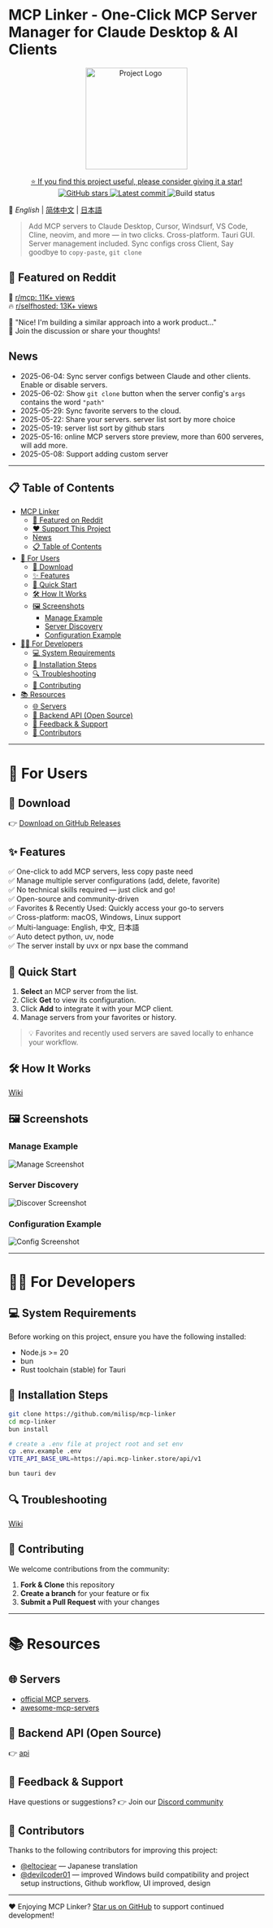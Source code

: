 # MCP Linker - One-Click MCP Server Manager for Claude Desktop & AI Clients

<p align="center">
  <img src="public/logo.png" alt="Project Logo" width="200" />
</p>

<p align="center">
  <a href="https://github.com/milisp/mcp-linker/stargazers">
    ⭐ If you find this project useful, please consider giving it a star!
  </a>
  <br/>
  <a href="https://github.com/milisp/mcp-linker">
    <img src="https://img.shields.io/github/stars/milisp/mcp-linker?style=social" alt="
GitHub stars"/>
  </a>
  <a href="https://github.com/milisp/mcp-linker">
    <img src="https://img.shields.io/github/last-commit/milisp/mcp-linker" alt="Latest commit"/>
  </a>
  <img src="https://github.com/milisp/mcp-linker/actions/workflows/tauri-ci-win.yml/badge.svg" alt="Build status"/>
</p>

📘 _English_ | [简体中文](./docs/README.zh-CN.md) | [日本語](./docs/README.ja-JP.md)

> Add MCP servers to Claude Desktop, Cursor, Windsurf, VS Code, Cline, neovim, and more — in two clicks. Cross-platform. Tauri GUI. Server management included. Sync configs cross Client, Say goodbye to `copy-paste`, `git clone`

## 🚀 Featured on Reddit

💬 [r/mcp: 11K+ views](https://www.reddit.com/r/mcp/comments/1l34b93/mcp_manager_sync_config_across_clients_says_good/)   
🔥 [r/selfhosted: 13K+ views](https://www.reddit.com/r/selfhosted/comments/1kfcwwn/introducing_mcp_linker_oneclick_setup_for_adding/)  

📣 "Nice! I'm building a similar approach into a work product..."  
📢 Join the discussion or share your thoughts!


## News

- 2025-06-04: Sync server configs between Claude and other clients. Enable or disable servers.
- 2025-06-02: Show `git clone` button when the server config's `args` contains the word `"path"`    
- 2025-05-29: Sync favorite servers to the cloud.
- 2025-05-22: Share your servers. server list sort by more choice
- 2025-05-19: server list sort by github stars  
- 2025-05-16: online MCP servers store preview, more than 600 serveres, will add more.
- 2025-05-08: Support adding custom server  

---

## 📋 Table of Contents
- [MCP Linker](#mcp-linker)
  - [🚀 Featured on Reddit](#-featured-on-reddit)
  - [❤️ Support This Project](#️-support-this-project)
  - [News](#news)
  - [📋 Table of Contents](#-table-of-contents)
- [👤 For Users](#-for-users)
  - [🔽 Download](#-download)
  - [✨ Features](#-features)
  - [🚀 Quick Start](#-quick-start)
  - [🛠️ How It Works](#️-how-it-works)
  - [🖼️ Screenshots](#️-screenshots)
    - [Manage Example](#manage-example)
    - [Server Discovery](#server-discovery)
    - [Configuration Example](#configuration-example)
- [👨‍💻 For Developers](#-for-developers)
  - [💻 System Requirements](#-system-requirements)
  - [🔧 Installation Steps](#-installation-steps)
  - [🔍 Troubleshooting](#-troubleshooting)
  - [🤝 Contributing](#-contributing)
- [📚 Resources](#-resources)
  - [🌐 Servers](#-servers)
  - [🔧 Backend API (Open Source)](#-backend-api-open-source)
  - [💬 Feedback \& Support](#-feedback--support)
  - [🎉 Contributors](#-contributors)

---

# 👤 For Users

## 🔽 Download

👉 [Download on GitHub Releases](https://github.com/milisp/mcp-linker/releases)

## ✨ Features

✅ One-click to add MCP servers, less copy paste need     
✅ Manage multiple server configurations (add, delete, favorite)  
✅ No technical skills required — just click and go!  
✅ Open-source and community-driven  
✅ Favorites & Recently Used: Quickly access your go-to servers  
✅ Cross-platform: macOS, Windows, Linux support  
✅ Multi-language: English, 中文, 日本語  
✅ Auto detect python, uv, node   
✅ The server install by uvx or npx base the command

## 🚀 Quick Start

1. **Select** an MCP server from the list.  
2. Click **Get** to view its configuration.  
3. Click **Add** to integrate it with your MCP client.  
4. Manage servers from your favorites or history.

> 💡 Favorites and recently used servers are saved locally to enhance your workflow.

## 🛠️ How It Works

[Wiki](https://github.com/milisp/mcp-linker/wiki#-how-it-works)

## 🖼️ Screenshots

### Manage Example
![Manage Screenshot](./images/manage.png)

### Server Discovery
![Discover Screenshot](./images/home.png)

### Configuration Example
![Config Screenshot](./images/config.png)

---

# 👨‍💻 For Developers

## 💻 System Requirements

Before working on this project, ensure you have the following installed:

- Node.js >= 20
- bun
- Rust toolchain (stable) for Tauri

## 🔧 Installation Steps

```bash
git clone https://github.com/milisp/mcp-linker
cd mcp-linker
bun install

# create a .env file at project root and set env
cp .env.example .env
VITE_API_BASE_URL=https://api.mcp-linker.store/api/v1

bun tauri dev
```

## 🔍 Troubleshooting

[Wiki](https://github.com/milisp/mcp-linker/wiki#-troubleshooting)

## 🤝 Contributing

We welcome contributions from the community:

1. **Fork & Clone** this repository
2. **Create a branch** for your feature or fix
3. **Submit a Pull Request** with your changes

---

# 📚 Resources

## 🌐 Servers

- [official MCP servers](https://github.com/modelcontextprotocol/servers).
- [awesome-mcp-servers](https://github.com/punkpeye/awesome-mcp-servers)

## 🔧 Backend API (Open Source)

👉 [api](./api)

## 💬 Feedback & Support

Have questions or suggestions? 👉 Join our [Discord community](https://discord.gg/G9uJxjpd) 

## 🎉 Contributors

Thanks to the following contributors for improving this project:

- [@eltociear](https://github.com/eltociear) — Japanese translation
- [@devilcoder01](https://github.com/devilcoder01) — improved Windows build compatibility and project setup instructions, Github workflow, UI improved, design

---

❤️ Enjoying MCP Linker? [Star us on GitHub](https://github.com/milisp/mcp-linker/stargazers) to support continued development!